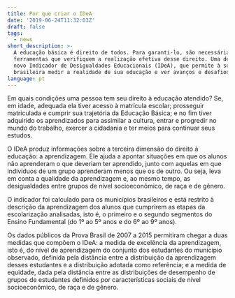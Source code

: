 ```yaml
---
title: Por que criar o IDeA
date: '2019-06-24T11:32:03Z'
draft: false
tags:
  - news
short_description: >-
  A educação básica é direito de todos. Para garanti-lo, são necessárias
  ferramentas que verifiquem a realização efetiva desse direito. Uma delas é o
  novo Indicador de Desigualdades Educacionais (IDeA), que permite à sociedade
  brasileira medir a realidade de sua educação e ver avanços e desafios.
language: pt
---
```

Em quais condições uma pessoa tem seu direito à educação atendido? Se, em idade, adequada ela tiver acesso à matrícula escolar; prosseguir matriculada e cumprir sua trajetória da Educação Básica; e no fim tiver adquirido os aprendizados para assimilar a cultura, entrar e progredir no mundo do trabalho, exercer a cidadania e ter meios para continuar seus estudos.


O IDeA produz informações sobre a terceira dimensão do direito à educação: a aprendizagem. Ele ajuda a apontar situações em que os alunos não aprenderam o que deveriam ter aprendido, junto com aquelas em que indivíduos de um grupo aprenderam menos que os de outro. Ou seja, leva em conta a qualidade da aprendizagem e, ao mesmo tempo, as desigualdades entre grupos de nível socioeconômico, de raça e de gênero.


O indicador foi calculado para os municípios brasileiros e está restrito à descrição da aprendizagem dos alunos que cumprirem as etapas da escolarização analisadas, isto é, o primeiro e o segundo segmentos do Ensino Fundamental (do 1º ao 5º anos e do 6º ao 9º anos).


Os dados públicos da Prova Brasil de 2007 a 2015 permitiram chegar a duas medidas que compõem o IDeA: a medida de excelência da aprendizagem, isto é, do nível de aprendizagem do conjunto dos estudantes do município observado, definida pela distância entre a distribuição da aprendizagem desses estudantes e a distribuição adotada como referência; e a medida de equidade, dada pela distância entre as distribuições de desempenho de grupos de estudantes definidos por características sociais de nível socioeconômico, de raça e de gênero.
